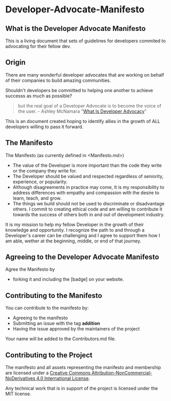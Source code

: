 # Developer-Advocate-Manifesto
## What is the Developer Advocate Manifesto
This is a living document that sets of guidelines for developers commited to advocating for their fellow dev.

## Origin
There are many wonderful developer advocates that are working on behalf of their companies to build amazing communities. 

Shouldn't developers be committed to helping one another to achieve successs as much as possible?

> but the real goal of a Developer Advocate is to become the voice of the user. - Ashley McNamara "[What Is Developer Advocacy](https://medium.com/@ashleymcnamara/what-is-developer-advocacy-3a92442b627c)"

This is an document created hoping to identify allies in the growth of ALL developers willing to pass it forward. 

## The Manifesto
The Manifesto (as currently defined in <Manifesto.md>)

* The value of the Developer is more important than the code they write or the company they write for.
* The Developer should be valued and respected regardless of seniority, experience, or popularity.
* Although disagreements in practice may come, It is my responsibility to address differences with empathy and compassion with the desire to learn, teach, and grow.
* The things we build should not be used to discriminate or disadvantage others. I commit to creating ethical code and am willing to contribute it towards the success of others both in and out of development industry.

It is my mission to help my fellow Developer in the growth of their knowledge and opportunity. I recognize the path to and through a Developer's career can be challenging and I agree to support them how I am able, wether at the beginning, middle, or end of that journey.

## Agreeing to the Developer Advocate Manifesto
Agree the Manifesto by
 - forking it and including the [badge] on your website.

## Contributing to the Manifesto
You can contribute to the manifesto by:
- Agreeing to the manifesto
- Submitting an issue with the tag **addition**
- Having the issue approved by the maintainers of the project

Your name will be added to the Contributors.md file.

## Contributing to the Project
The manifesto and all assets representing the manifesto and membership are licensed under a <a rel="license" href="http://creativecommons.org/licenses/by-nc-nd/4.0/">Creative Commons Attribution-NonCommercial-NoDerivatives 4.0 International License</a>.

Any technical work that is in support of the project is licensed under the MIT license.
